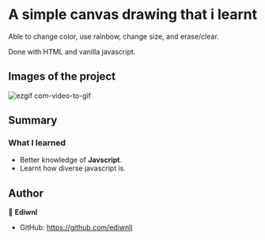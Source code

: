 # A simple canvas drawing that i learnt

Able to change color, use rainbow, change size, and erase/clear.

Done with HTML and vanilla javascript.

## Images of the project

![ezgif com-video-to-gif](https://user-images.githubusercontent.com/108350705/217859590-26f9d0a3-7cd7-499b-b60d-a1115805e27c.gif)

## Summary

### What I learned

* Better knowledge of **Javscript**.
* Learnt how diverse javascript is.

## Author

👤 **Ediwnl**
* GitHub: https://github.com/ediwnll
